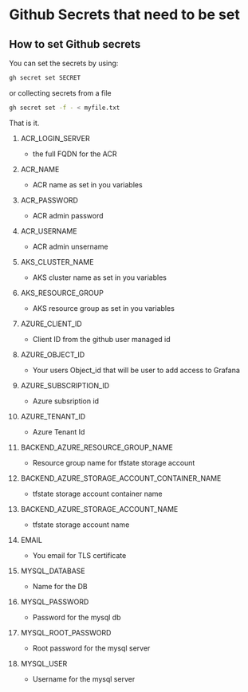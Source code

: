 # Github Secrets that need to be set

## How to set Github secrets

You can set the secrets by using:

```sh
gh secret set SECRET
```

or collecting secrets from a file

```sh
gh secret set -f - < myfile.txt
```

That is it.


1. ACR_LOGIN_SERVER
    - the full FQDN for the ACR

2. ACR_NAME
    - ACR name as set in you variables

3. ACR_PASSWORD
    - ACR admin password

4. ACR_USERNAME
    - ACR admin unsername

5. AKS_CLUSTER_NAME
    - AKS cluster name as set in you variables

6. AKS_RESOURCE_GROUP
    - AKS resource group as set in you variables

7. AZURE_CLIENT_ID
    - Client ID from the github user managed id

8. AZURE_OBJECT_ID
    - Your users Object_id that will be user to add access to Grafana

9. AZURE_SUBSCRIPTION_ID
    - Azure subsription id

10. AZURE_TENANT_ID
    - Azure Tenant Id

11. BACKEND_AZURE_RESOURCE_GROUP_NAME
    - Resource group name for tfstate storage account

12. BACKEND_AZURE_STORAGE_ACCOUNT_CONTAINER_NAME
    - tfstate storage account container name

13. BACKEND_AZURE_STORAGE_ACCOUNT_NAME
    - tfstate storage account name

14. EMAIL
    - You email for TLS certificate

15. MYSQL_DATABASE
    - Name for the DB

16. MYSQL_PASSWORD
    - Password for the mysql db

17. MYSQL_ROOT_PASSWORD
    - Root password for the mysql server

18. MYSQL_USER 
    - Username for the mysql server